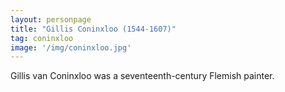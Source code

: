 ```yaml
---
layout: personpage
title: "Gillis Coninxloo (1544-1607)"
tag: coninxloo
image: '/img/coninxloo.jpg'
---
```


<p>Gillis van Coninxloo was a seventeenth-century Flemish painter.</p>